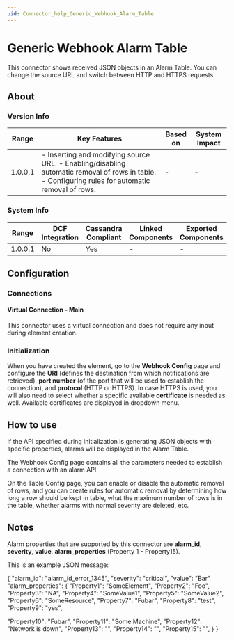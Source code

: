 ```yaml
---
uid: Connector_help_Generic_Webhook_Alarm_Table
---
```


# Generic Webhook Alarm Table

This connector shows received JSON objects in an Alarm Table. You can change the source URL and switch between HTTP and HTTPS requests.

## About

### Version Info

| **Range** | **Key Features**                                                                                                                                   | **Based on** | **System Impact** |
|-----------|----------------------------------------------------------------------------------------------------------------------------------------------------|--------------|-------------------|
| 1.0.0.1   | \- Inserting and modifying source URL. - Enabling/disabling automatic removal of rows in table. - Configuring rules for automatic removal of rows. | \-           | \-                |

### System Info

| Range     | DCF Integration     | Cassandra Compliant     | Linked Components     | Exported Components     |
|-----------|---------------------|-------------------------|-----------------------|-------------------------|
| 1.0.0.1   | No                  | Yes                     | \-                    | \-                      |

## Configuration

### Connections

#### Virtual Connection - Main

This connector uses a virtual connection and does not require any input during element creation.

### Initialization

When you have created the element, go to the **Webhook Config** page and configure the **URI** (defines the destination from which notifications are retrieved), **port number** (of the port that will be used to establish the connection), and **protocol** (HTTP or HTTPS). In case HTTPS is used, you will also need to select whether a specific available **certificate** is needed as well. Available certificates are displayed in dropdown menu.

## How to use

If the API specified during initialization is generating JSON objects with specific properties, alarms will be displayed in the Alarm Table.

The Webhook Config page contains all the parameters needed to establish a connection with an alarm API.

On the Table Config page, you can enable or disable the automatic removal of rows, and you can create rules for automatic removal by determining how long a row should be kept in table, what the maximum number of rows is in the table, whether alarms with normal severity are deleted, etc.

## Notes

Alarm properties that are supported by this connector are **alarm_id**, **severity**, **value**, **alarm_properties** (Property 1 - Property15).

This is an example JSON message:

{
"alarm_id": "alarm_id_error_1345",
"severity": "critical",
"value": "Bar"
"alarm_properties":
{
"Property1": "SomeElement",
"Property2": "Foo",
"Property3": "NA",
"Property4": "SomeValue1",
"Property5": "SomeValue2",
"Property6": "SomeResource",
"Property7": "Fubar",
"Property8": "test",
"Property9": "yes",

"Property10": "Fubar",
"Property11": "Some Machine",
"Property12": "Network is down",
"Property13": "",
"Property14": "",
"Property15": "",
}
}
